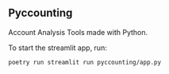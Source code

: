 ## Pyccounting

Account Analysis Tools made with Python.

To start the streamlit app, run:

```
poetry run streamlit run pyccounting/app.py
```

